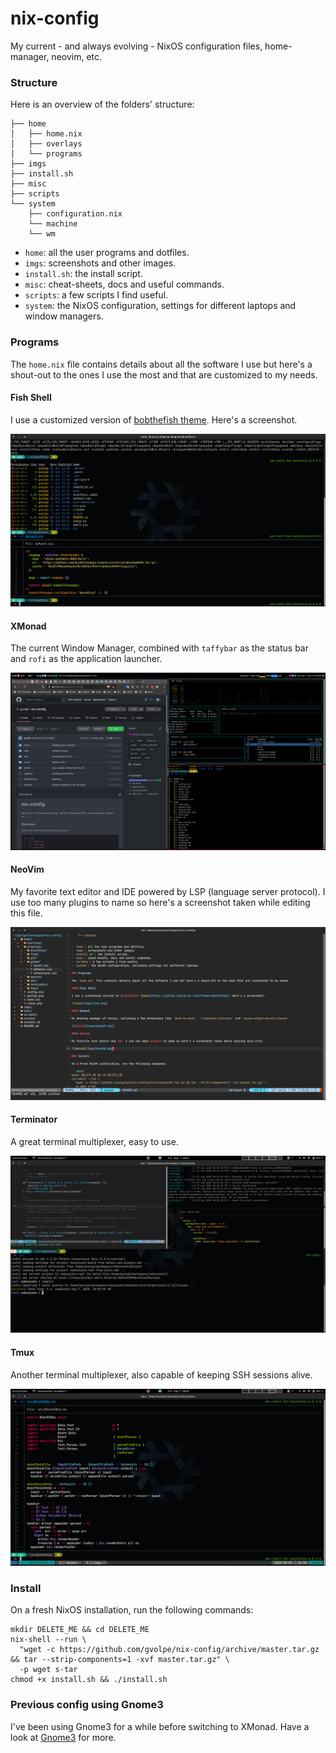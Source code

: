 nix-config
==========

My current - and always evolving - NixOS configuration files, home-manager, neovim, etc.

### Structure

Here is an overview of the folders' structure:

```
├── home
│   ├── home.nix
│   ├── overlays
│   └── programs
├── imgs
├── install.sh
├── misc
├── scripts
└── system
    ├── configuration.nix
    └── machine
    └── wm
```

- `home`: all the user programs and dotfiles.
- `imgs`: screenshots and other images.
- `install.sh`: the install script.
- `misc`: cheat-sheets, docs and useful commands.
- `scripts`: a few scripts I find useful.
- `system`: the NixOS configuration, settings for different laptops and window managers.

### Programs

The `home.nix` file contains details about all the software I use but here's a shout-out to the ones I use the most and that are customized to my needs.

#### Fish Shell

I use a customized version of [bobthefish theme](https://github.com/oh-my-fish/theme-bobthefish). Here's a screenshot.

![fish](imgs/fish.png)

#### XMonad

The current Window Manager, combined with `taffybar` as the status bar and `rofi` as the application launcher.

![xmonad](imgs/xmonad.png)

#### NeoVim

My favorite text editor and IDE powered by LSP (language server protocol). I use too many plugins to name so here's a screenshot taken while editing this file.

![neovim](imgs/neovim.png)

#### Terminator

A great terminal multiplexer, easy to use.

![terminator](imgs/terminator.png)

#### Tmux

Another terminal multiplexer, also capable of keeping SSH sessions alive.

![tmux](imgs/tmux.png)

### Install

On a fresh NixOS installation, run the following commands:

```shell
mkdir DELETE_ME && cd DELETE_ME
nix-shell --run \
  "wget -c https://github.com/gvolpe/nix-config/archive/master.tar.gz && tar --strip-components=1 -xvf master.tar.gz" \
  -p wget s-tar
chmod +x install.sh && ./install.sh
```

### Previous config using Gnome3

I've been using Gnome3 for a while before switching to XMonad. Have a look at [Gnome3](./GNOME.md) for more.

